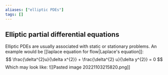 ```yaml
---
aliases: ["elliptic PDEs"]
tags: []
---
```


## Elliptic partial differential equations

Elliptic PDEs are usually associated with static or stationary problems. 
An example would be [[laplace equation for flow|Laplace's equation]]:
$$ \frac{\delta^{2}u}{\delta x^{2}} + \frac{\delta^{2} u}{\delta y^{2}} = 0 $$
Which may look like:
![[Pasted image 20221103215820.png]]



